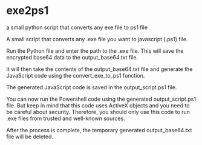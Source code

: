 # exe2ps1
a small python script that converts any exe file to ps1 file

A small script that converts any .exe file you want to javascript (.ps1) file.

Run the Python file and enter the path to the .exe file. This will save the encrypted base64 data to the output_base64.txt file.

It will then take the contents of the output_base64.txt file and generate the JavaScript code using the convert_exe_to_ps1 function.

The generated JavaScript code is saved in the output_script.ps1 file.

You can now run the Powershell code using the generated output_script.ps1 file. But keep in mind that this code uses ActiveX objects and you need to be careful about security. Therefore, you should only use this code to run .exe files from trusted and well-known sources.

After the process is complete, the temporary generated output_base64.txt file will be deleted.
